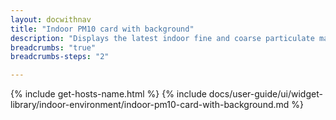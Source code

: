 ```yaml
---
layout: docwithnav
title: "Indoor PM10 card with background"
description: "Displays the latest indoor fine and coarse particulate matter (PM10) telemetry in a scalable rectangle card with the background image."
breadcrumbs: "true"
breadcrumbs-steps: "2"

---
```

{% include get-hosts-name.html %}
{% include docs/user-guide/ui/widget-library/indoor-environment/indoor-pm10-card-with-background.md %}
